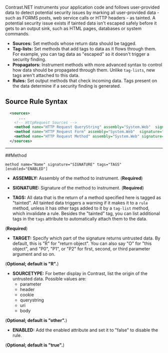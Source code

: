 <!--
title: "Level 2 Rules - Instrumentation Source Rules"
description: "Information on .NET Instrumentation Source Rules"
tags: "installation policy customization rules level agent .Net instrumentation source"
-->

Contrast.NET instruments your application code and follows user-provided data to detect potential security issues by marking all user-provided data - such as FORMS posts, web service calls or HTTP headers - as tainted. A potential security issue exists if tainted data isn't escaped safely before it gets to an output sink, such as HTML pages, databases or system commands.  

* **Sources:** Set methods whose return data should be tagged.
* **Tag-lists:** Set methods that add tags to data as it flows through them. For example, you can tag data as "escaped" so it doesn't trigger a security finding.
* **Propagators:** Instrument methods with more advanced syntax to control how data should be propagated through them. Unlike `tag-lists`, new tags aren't attached to this data.
* **Rules:** Set output methods that check incoming data. Tags present on the data determine if a security finding is generated.


## Source Rule Syntax

```xml
  <sources>
      ...
    <!-- HttpRequest Sources -->
    <method name="HTTP Request QueryString" assembly="System.Web"  signature="System.Collections.Specialized.NameValueCollection System.Web.HttpRequest.get_QueryString()" tags="cross-site" sourceType="parameter" />
    <method name="HTTP Request Form" assembly="System.Web"  signature="System.Collections.Specialized.NameValueCollection System.Web.HttpRequest.get_Form()" tags="cross-site" sourceType="parameter" target="R" />
    <method name="HTTP Request Method" assembly="System.Web" signature="System.String System.Web.HttpRequest.get_RequestType()" tags="limited-chars" sourceType="uri" />
  </sources>  
```

---

##Method

 ```
 method name="Name" signature="SIGNATURE" tags="TAGS" [enabled="ENABLED"]
 ```

* **ASSEMBLY:** Assembly of the method to instrument. (**Required**)

* **SIGNATURE:** Signature of the method to instrument. (**Required**)
   
* **TAGS:** All data that is the return of a method specified here is tagged as "tainted".  All tainted data triggers a warning if it makes it to a `rule` method, unless it has other tags added to it by a `tag-list` method, which invalidate a rule. Besides the "tainted" tag, you can list additional tags in the `tags` attribute to automatically attach them to the data.

 (**Required**)

* **TARGET:** Specify which part of the signature returns untrusted data. By default, this is "R" for "return object". You can also say "O" for "this object", and "P0", "P1", or "P2" for first, second, or third parameter argument and so on.

 (**Optional; default is "R".**)

* **SOURCETYPE:** For better display in Contrast, list the origin of the untrusted data. Possible values are:
  * parameter
  * header
  * cookie
  * querystring
  * uri
  * body

 (**Optional; default is "other".**)

* **ENABLED:** Add the enabled attribute and set it to "false" to disable the rule.

 (**Optional; default is "true".**)


